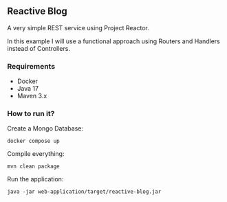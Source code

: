 <h2>Reactive Blog</h2>

A very simple REST service using Project Reactor.

In this example I will use a functional approach using
Routers and Handlers instead of Controllers.

<h3>Requirements</h3>
    
  - Docker
  - Java 17
  - Maven 3.x

<h3>How to run it?</h3>

Create a Mongo Database:

    docker compose up

Compile everything:

    mvn clean package

Run the application:

    java -jar web-application/target/reactive-blog.jar    